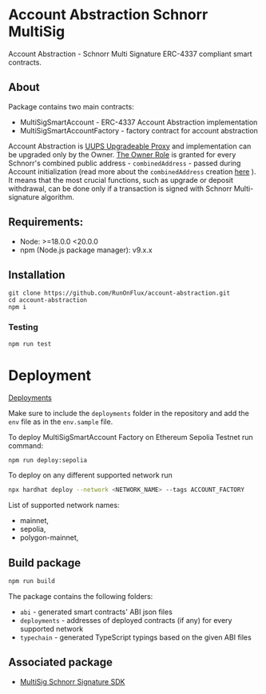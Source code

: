 # Account Abstraction Schnorr MultiSig

Account Abstraction - Schnorr Multi Signature ERC-4337 compliant smart contracts.

## About
Package contains two main contracts:
* MultiSigSmartAccount - ERC-4337 Account Abstraction implementation
* MultiSigSmartAccountFactory - factory contract for account abstraction

Account Abstraction is [UUPS Upgradeable Proxy](https://docs.openzeppelin.com/contracts/5.x/api/proxy#UUPSUpgradeable) and implementation can be upgraded only by the Owner.
[The Owner Role](https://docs.openzeppelin.com/contracts/5.x/api/access#AccessControl) is granted for every Schnorr's combined public address - `combinedAddress` - passed during Account initialization (read more about the `combinedAddress` creation [here](https://www.npmjs.com/package/aa-schnorr-multisig-sdk#0-deploy-multisigsmartaccountfactory-and-create-account-abstraction) ). It means that the most crucial functions, such as upgrade or deposit withdrawal, can be done only if a transaction is signed with Schnorr Multi-signature algorithm. 


## Requirements:

* Node: >=18.0.0 <20.0.0
* npm (Node.js package manager): v9.x.x

## Installation

```
git clone https://github.com/RunOnFlux/account-abstraction.git
cd account-abstraction
npm i
```

### Testing
```
npm run test
```

# Deployment
[Deployments](./deployments.md)

Make sure to include the `deployments` folder in the repository and add the `env` file as in the `env.sample` file.

To deploy MultiSigSmartAccount Factory on Ethereum Sepolia Testnet run command: 
```bash
npm run deploy:sepolia
```

To deploy on any different supported network run
```bash
npx hardhat deploy --network <NETWORK_NAME> --tags ACCOUNT_FACTORY
```
List of supported network names:
  * mainnet,
  * sepolia,
  * polygon-mainnet,


## Build package

```bash
npm run build
```

The package contains the following folders:
* `abi` - generated smart contracts' ABI json files
* `deployments` - addresses of deployed contracts (if any) for every supported network
* `typechain` - generated TypeScript typings based on the given ABI files

## Associated package
* [MultiSig Schnorr Signature SDK](https://www.npmjs.com/package/aa-schnorr-multisig-sdk)
